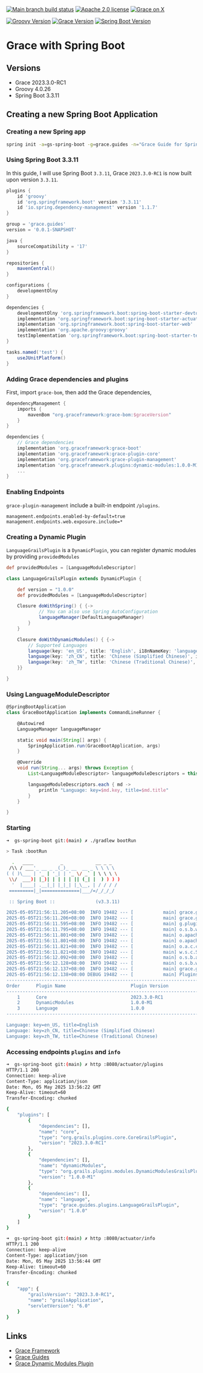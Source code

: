 [![Main branch build status](https://github.com/grace-guides/gs-spring-boot/workflows/Grace%20CI/badge.svg?style=flat)](https://github.com/grace-guides/gs-spring-boot/actions?query=workflow%3A%Grace+CI%22)
[![Apache 2.0 license](https://img.shields.io/badge/License-APACHE%202.0-green.svg?logo=APACHE&style=flat)](https://opensource.org/licenses/Apache-2.0)
[![Grace on X](https://img.shields.io/twitter/follow/graceframework?style=social)](https://twitter.com/graceframework)

[![Groovy Version](https://img.shields.io/badge/Groovy-4.0.26-blue?style=flat&color=4298b8)](https://groovy-lang.org/releasenotes/groovy-4.0.html)
[![Grace Version](https://img.shields.io/badge/Grace-2023.3.0-blue?style=flat&color=f49b06)](https://github.com/graceframework/grace-framework/releases/tag/v2023.3.0-RC1)
[![Spring Boot Version](https://img.shields.io/badge/Spring_Boot-3.3.11-blue?style=flat&color=6db33f)](https://github.com/spring-projects/spring-boot/releases/tag/v3.3.11)

# Grace with Spring Boot

## Versions

* Grace 2023.3.0-RC1
* Groovy 4.0.26
* Spring Boot 3.3.11

## Creating a new Spring Boot Application

### Creating a new Spring app

```bash
spring init -a=gs-spring-boot -g=grace.guides -n="Grace Guide for Spring Boot" --description="Spring Boot Application with Grace Plugins" --package-name=grace.guides -l=groovy --build=gradle --format=project -t=gradle-project -d=devtools,actuator,web -x
```

### Using Spring Boot 3.3.11

In this guide, I will use Spring Boot `3.3.11`, Grace `2023.3.0-RC1` is now built upon version `3.3.11`.

```gradle
plugins {
	id 'groovy'
	id 'org.springframework.boot' version '3.3.11'
	id 'io.spring.dependency-management' version '1.1.7'
}

group = 'grace.guides'
version = '0.0.1-SNAPSHOT'

java {
	sourceCompatibility = '17'
}

repositories {
	mavenCentral()
}

configurations {
	developmentOlny
}

dependencies {
	developmentOlny 'org.springframework.boot:spring-boot-starter-devtools'
	implementation 'org.springframework.boot:spring-boot-starter-actuator'
	implementation 'org.springframework.boot:spring-boot-starter-web'
	implementation 'org.apache.groovy:groovy'
	testImplementation 'org.springframework.boot:spring-boot-starter-test'
}

tasks.named('test') {
	useJUnitPlatform()
}

```

### Adding Grace dependencies and plugins

First, import `grace-bom`, then add the Grace dependencies,

```gradle
dependencyManagement {
	imports {
        mavenBom "org.graceframework:grace-bom:$graceVersion"
    }
}

dependencies {
	// Grace dependencies
	implementation 'org.graceframework:grace-boot'
	implementation 'org.graceframework:grace-plugin-core'
	implementation 'org.graceframework:grace-plugin-management'
	implementation 'org.graceframework.plugins:dynamic-modules:1.0.0-M1'
    ...
}
```

### Enabling Endpoints

`grace-plugin-management` include a built-in endpoint `/plugins`.

```properties
management.endpoints.enabled-by-default=true
management.endpoints.web.exposure.include=*
```

### Creating a Dynamic Plugin

`LanguageGrailsPlugin` is a `DynamicPlugin`, you can register dynamic modules by providing `providedModules`

```groovy
def providedModules = [LanguageModuleDescriptor]
```

```groovy
class LanguageGrailsPlugin extends DynamicPlugin {

    def version = "1.0.0"
    def providedModules = [LanguageModuleDescriptor]

    Closure doWithSpring() { {->
            // You can also use Spring AutoConfiguration
            languageManager(DefaultLanguageManager)
        }
    }

    Closure doWithDynamicModules() { {->
        // Supported Languages
        language(key: 'en_US', title: 'English', i18nNameKey: 'languages.en_US')
        language(key: 'zh_CN', title: 'Chinese (Simplified Chinese)', i18nNameKey: 'languages.zh_CN')
        language(key: 'zh_TW', title: 'Chinese (Traditional Chinese)', i18nNameKey: 'languages.zh_TW', enabled: true)
    }}

}
```

### Using LanguageModuleDescriptor

```groovy
@SpringBootApplication
class GraceBootApplication implements CommandLineRunner {

	@Autowired
	LanguageManager languageManager

	static void main(String[] args) {
		SpringApplication.run(GraceBootApplication, args)
	}

	@Override
	void run(String... args) throws Exception {
		List<LanguageModuleDescriptor> languageModuleDescriptors = this.languageManager.getLanguages()

		languageModuleDescriptors.each { md ->
			println "Language: key=$md.key, title=$md.title"
		}
	}

}
```

### Starting

```bash
➜  gs-spring-boot git:(main) ✗ ./gradlew bootRun

> Task :bootRun

  .   ____          _            __ _ _
 /\\ / ___'_ __ _ _(_)_ __  __ _ \ \ \ \
( ( )\___ | '_ | '_| | '_ \/ _` | \ \ \ \
 \\/  ___)| |_)| | | | | || (_| |  ) ) ) )
  '  |____| .__|_| |_|_| |_\__, | / / / /
 =========|_|==============|___/=/_/_/_/

 :: Spring Boot ::               (v3.3.11)

2025-05-05T21:56:11.205+08:00  INFO 19482 --- [           main] grace.guides.GraceBootApplication        : Starting GraceBootApplication using Java 17.0.15 with PID 19482 (/Users/rain/Development/github/grace/grace-guides/gs-spring-boot/build/classes/groovy/main started by rain in /Users/rain/Development/github/grace/grace-guides/gs-spring-boot)
2025-05-05T21:56:11.206+08:00  INFO 19482 --- [           main] grace.guides.GraceBootApplication        : No active profile set, falling back to 1 default profile: "default"
2025-05-05T21:56:11.595+08:00  INFO 19482 --- [           main] g.plugins.DefaultGrailsPluginManager     : Total 3 plugins loaded successfully, take in 45 ms
2025-05-05T21:56:11.795+08:00  INFO 19482 --- [           main] o.s.b.w.embedded.tomcat.TomcatWebServer  : Tomcat initialized with port 8080 (http)
2025-05-05T21:56:11.801+08:00  INFO 19482 --- [           main] o.apache.catalina.core.StandardService   : Starting service [Tomcat]
2025-05-05T21:56:11.801+08:00  INFO 19482 --- [           main] o.apache.catalina.core.StandardEngine    : Starting Servlet engine: [Apache Tomcat/10.1.40]
2025-05-05T21:56:11.821+08:00  INFO 19482 --- [           main] o.a.c.c.C.[Tomcat].[localhost].[/]       : Initializing Spring embedded WebApplicationContext
2025-05-05T21:56:11.821+08:00  INFO 19482 --- [           main] w.s.c.ServletWebServerApplicationContext : Root WebApplicationContext: initialization completed in 599 ms
2025-05-05T21:56:12.092+08:00  INFO 19482 --- [           main] o.s.b.a.e.web.EndpointLinksResolver      : Exposing 16 endpoints beneath base path '/actuator'
2025-05-05T21:56:12.128+08:00  INFO 19482 --- [           main] o.s.b.w.embedded.tomcat.TomcatWebServer  : Tomcat started on port 8080 (http) with context path '/'
2025-05-05T21:56:12.137+08:00  INFO 19482 --- [           main] grace.guides.GraceBootApplication        : Started GraceBootApplication in 1.066 seconds (process running for 1.355)
2025-05-05T21:56:12.138+08:00 DEBUG 19482 --- [           main] PluginsInfoApplicationContextInitializer :
----------------------------------------------------------------------------------------------------------
Order      Plugin Name                        Plugin Version                                       Enabled
----------------------------------------------------------------------------------------------------------
    1      Core                               2023.3.0-RC1                                               Y
    2      DynamicModules                     1.0.0-M1                                                   Y
    3      Language                           1.0.0                                                      Y
----------------------------------------------------------------------------------------------------------

Language: key=en_US, title=English
Language: key=zh_CN, title=Chinese (Simplified Chinese)
Language: key=zh_TW, title=Chinese (Traditional Chinese)
```

### Accessing endpoints `plugins` and `info`

```bash
➜  gs-spring-boot git:(main) ✗ http :8080/actuator/plugins
HTTP/1.1 200
Connection: keep-alive
Content-Type: application/json
Date: Mon, 05 May 2025 13:56:22 GMT
Keep-Alive: timeout=60
Transfer-Encoding: chunked

{
    "plugins": [
        {
            "dependencies": [],
            "name": "core",
            "type": "org.grails.plugins.core.CoreGrailsPlugin",
            "version": "2023.3.0-RC1"
        },
        {
            "dependencies": [],
            "name": "dynamicModules",
            "type": "org.grails.plugins.modules.DynamicModulesGrailsPlugin",
            "version": "1.0.0-M1"
        },
        {
            "dependencies": [],
            "name": "language",
            "type": "grace.guides.plugins.LanguageGrailsPlugin",
            "version": "1.0.0"
        }
    ]
}

➜  gs-spring-boot git:(main) ✗ http :8080/actuator/info
HTTP/1.1 200
Connection: keep-alive
Content-Type: application/json
Date: Mon, 05 May 2025 13:56:44 GMT
Keep-Alive: timeout=60
Transfer-Encoding: chunked

{
    "app": {
        "grailsVersion": "2023.3.0-RC1",
        "name": "grailsApplication",
        "servletVersion": "6.0"
    }
}
```

## Links

- [Grace Framework](https://github.com/graceframework/grace-framework)
- [Grace Guides](https://github.com/grace-guides)
- [Grace Dynamic Modules Plugin](https://github.com/grace-plugins/grace-dynamic-modules)

